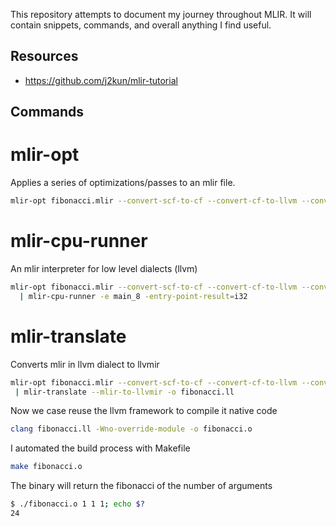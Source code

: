 This repository attempts to document my journey throughout MLIR. It will contain snippets, commands, and overall anything I find useful.

## Resources

- https://github.com/j2kun/mlir-tutorial

## Commands

# mlir-opt

Applies a series of optimizations/passes to an mlir file.
```bash
mlir-opt fibonacci.mlir --convert-scf-to-cf --convert-cf-to-llvm --convert-to-llvm
```

# mlir-cpu-runner

An mlir interpreter for low level dialects (llvm)
```bash
mlir-opt fibonacci.mlir --convert-scf-to-cf --convert-cf-to-llvm --convert-to-llvm \
  | mlir-cpu-runner -e main_8 -entry-point-result=i32
```

# mlir-translate

Converts mlir in llvm dialect to llvmir
```bash
mlir-opt fibonacci.mlir --convert-scf-to-cf --convert-cf-to-llvm --convert-to-llvm \
 | mlir-translate --mlir-to-llvmir -o fibonacci.ll
```

Now we case reuse the llvm framework to compile it native code
```bash
clang fibonacci.ll -Wno-override-module -o fibonacci.o
```

I automated the build process with Makefile
```bash
make fibonacci.o
```

The binary will return the fibonacci of the number of arguments
```bash
$ ./fibonacci.o 1 1 1; echo $?
24
```

